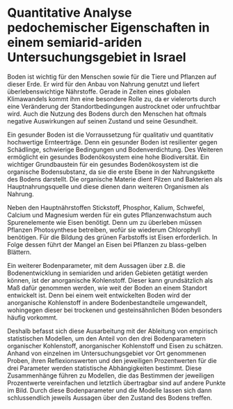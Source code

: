 # Quantitative Analyse pedochemischer Eigenschaften in einem semiarid-ariden Untersuchungsgebiet in Israel
Boden ist wichtig für den Menschen sowie für die Tiere und Pflanzen auf dieser Erde. Er wird für den Anbau von Nahrung genutzt und liefert überlebenswichtige Nährstoffe. Gerade in Zeiten eines globalen Klimawandels kommt ihm eine besondere Rolle zu, da er vielerorts durch eine Veränderung der Standortbedingungen austrocknet oder unfruchtbar wird. Auch die Nutzung des Bodens durch den Menschen hat oftmals negative Auswirkungen auf seinen Zustand und seine Gesundheit.

Ein gesunder Boden ist die Vorraussetzung für qualitativ und quantitativ hochwertige Ernteerträge. Denn ein gesunder Boden ist resilienter gegen Schädlinge, schwierige Bedingungen und Bodenverdichtung. Des Weiteren ermöglicht ein gesundes Bodenökosystem eine hohe Biodiversität. Ein wichtiger Grundbaustein für ein gesundes Bodenökosystem ist die organische Bodensubstanz, da sie die erste Ebene in der Nahrungskette des Bodens darstellt. Die organische Materie dient Pilzen und Bakterien als Hauptnahrungsquelle und diese dienen dann weiteren Organismen als Nahrung.

Neben den Hauptnährstoffen Stickstoff, Phosphor, Kalium, Schwefel, Calcium und Magnesium werden für ein gutes Pflanzenwachstum auch Spurenelemente wie Eisen benötigt. Denn um zu überleben müssen Pflanzen Photosynthese betreiben, wofür sie wiederum Chlorophyll benötigen. Für die Bildung des grünen Farbstoffs ist Eisen erforderlich. In Folge dessen führt der Mangel an Eisen bei Pflanzen zu blass-gelben Blättern.

Ein weiterer Bodenparameter, mit dem Aussagen über z.B. die Bodenentwicklung in semiariden und ariden Gebieten getätigt werden können, ist der anorganische Kohlenstoff. Dieser kann grundsätzlich als Maß dafür genommen werden, wie weit der Boden an einem Standort entwickelt ist. Denn bei einem weit entwickelten Boden wird der anorganische Kohlenstoff in andere Bodenbestandteile umgewandelt, wohingegen dieser bei trockenen und gesteinsähnlichen Böden besonders häufig vorkommt.

Deshalb befasst sich diese Ausarbeitung mit der Ableitung von empirisch statistischen Modellen, um den Anteil von den drei Bodenparametern organischer Kohlenstoff, anorganischer Kohlenstoff und Eisen zu schätzen. Anhand von einzelnen im Untersuchungsgebiet vor Ort genommenen Proben, ihren Reflexionswerten und den jeweiligen Prozentwerten für die drei Parameter werden statistische Abhängigkeiten bestimmt. Diese Zusammenhänge führen zu Modellen, die das Bestimmen der jeweiligen Prozentwerte vereinfachen und letztlich übertragbar sind auf andere Punkte im Bild. Durch diese Bodenparameter und die Modelle lassen sich dann schlussendlich jeweils Aussagen über den Zustand des Bodens treffen.
